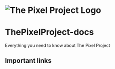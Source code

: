 # ![The Pixel Project Logo](logo.png)  
# ThePixelProject-docs

Everything you need to know about The Pixel Project

## Important links
